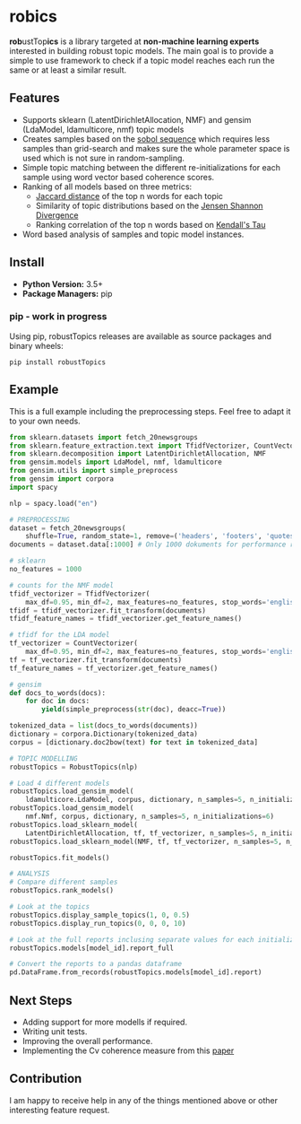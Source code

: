 # robics
**rob**ustTop**ics** is a library targeted at **non-machine learning experts** interested in building robust
topic models. The main goal is to provide a simple to use framework to check if
a topic model reaches each run the same or at least a similar result.

## Features
- Supports sklearn (LatentDirichletAllocation, NMF) and gensim (LdaModel, ldamulticore, nmf) topic models
- Creates samples based on the [sobol sequence](https://en.wikipedia.org/wiki/Sobol_sequence) which requires less samples than grid-search and makes sure the whole parameter space is used which is not sure in random-sampling.
- Simple topic matching between the different re-initializations for each sample using word vector based coherence scores.
- Ranking of all models based on three metrics:
  - [Jaccard distance](https://en.wikipedia.org/wiki/Jaccard_index) of the top n words for each topic
  - Similarity of topic distributions based on the [Jensen Shannon Divergence](https://en.wikipedia.org/wiki/Jensen%E2%80%93Shannon_divergence)
  - Ranking correlation of the top n words based on [Kendall's Tau](https://en.wikipedia.org/wiki/Kendall_rank_correlation_coefficient)
- Word based analysis of samples and topic model instances.

## Install
- **Python Version:** 3.5+
- **Package Managers:** pip

### pip - work in progress
Using pip, robustTopics releases are available as source packages and binary wheels:
```
pip install robustTopics
```

## Example
This is a full example including the preprocessing steps. Feel free to adapt it to your own needs.

```python
from sklearn.datasets import fetch_20newsgroups
from sklearn.feature_extraction.text import TfidfVectorizer, CountVectorizer
from sklearn.decomposition import LatentDirichletAllocation, NMF
from gensim.models import LdaModel, nmf, ldamulticore
from gensim.utils import simple_preprocess
from gensim import corpora
import spacy

nlp = spacy.load("en")

# PREPROCESSING
dataset = fetch_20newsgroups(
    shuffle=True, random_state=1, remove=('headers', 'footers', 'quotes'))
documents = dataset.data[:1000] # Only 1000 dokuments for performance reasons

# sklearn
no_features = 1000

# counts for the NMF model
tfidf_vectorizer = TfidfVectorizer(
    max_df=0.95, min_df=2, max_features=no_features, stop_words='english')
tfidf = tfidf_vectorizer.fit_transform(documents)
tfidf_feature_names = tfidf_vectorizer.get_feature_names()

# tfidf for the LDA model
tf_vectorizer = CountVectorizer(
    max_df=0.95, min_df=2, max_features=no_features, stop_words='english')
tf = tf_vectorizer.fit_transform(documents)
tf_feature_names = tf_vectorizer.get_feature_names()

# gensim
def docs_to_words(docs):
    for doc in docs:
        yield(simple_preprocess(str(doc), deacc=True))

tokenized_data = list(docs_to_words(documents))
dictionary = corpora.Dictionary(tokenized_data)
corpus = [dictionary.doc2bow(text) for text in tokenized_data]

# TOPIC MODELLING
robustTopics = RobustTopics(nlp)

# Load 4 different models
robustTopics.load_gensim_model(
    ldamulticore.LdaModel, corpus, dictionary, n_samples=5, n_initializations=6)
robustTopics.load_gensim_model(
    nmf.Nmf, corpus, dictionary, n_samples=5, n_initializations=6)
robustTopics.load_sklearn_model(
    LatentDirichletAllocation, tf, tf_vectorizer, n_samples=5, n_initializations=6)
robustTopics.load_sklearn_model(NMF, tf, tf_vectorizer, n_samples=5, n_initializations=3)

robustTopics.fit_models()

# ANALYSIS
# Compare different samples
robustTopics.rank_models()

# Look at the topics
robustTopics.display_sample_topics(1, 0, 0.5)
robustTopics.display_run_topics(0, 0, 0, 10)

# Look at the full reports inclusing separate values for each initialization
robustTopics.models[model_id].report_full

# Convert the reports to a pandas dataframe
pd.DataFrame.from_records(robustTopics.models[model_id].report)
```

## Next Steps
- Adding support for more modells if required.
- Writing unit tests.
- Improving the overall performance.
- Implementing the Cv coherence measure from this [paper](https://svn.aksw.org/papers/2015/WSDM_Topic_Evaluation/public.pdf)

## Contribution
I am happy to receive help in any of the things mentioned above or other interesting feature request.